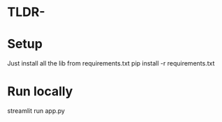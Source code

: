 # TLDR-

# Setup
Just install all the lib from requirements.txt
pip install -r requirements.txt

# Run locally
streamlit run app.py
